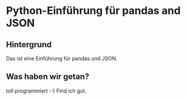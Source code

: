# Python-Einführung für pandas and JSON
## Hintergrund
Das ist eine Einführung für pandas und JSON.
## Was haben wir getan?
toll programmiert :-)
Find ich gut.
